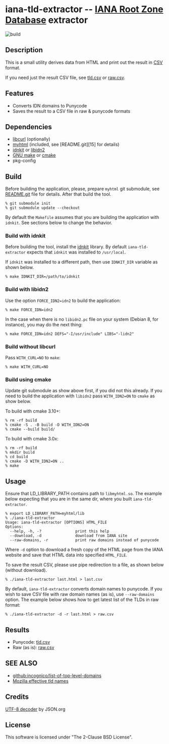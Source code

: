 # iana-tld-extractor -- [IANA Root Zone Database][1] extractor

![build](https://github.com/gh0stwizard/iana-tld-extractor/workflows/build/badge.svg)

## Description

This is a small utility derives data from HTML and print out
the result in [CSV][5] format.

If you need just the result CSV file, see [tld.csv][7] or [raw.csv][13].


## Features

* Converts IDN domains to Punycode
* Saves the result to a CSV file in raw & punycode formats


## Dependencies

* [libcurl][2] (optionally)
* [myhtml][3] (included, see [README.git][15] for details)
* [idnkit][4] or [libidn2][12]
* [GNU make][6] or [cmake][14]
* pkg-config


## Build

Before building the application, please, prepare `myhtml`
git submodule, see [README.git][9] file for details.
After that build the tool.

```
% git submodule init
% git submodule update --checkout
```

By default the `Makefile` assumes that you are building
the application with `idnkit`. See sections below to change
the behavior.


### Build with idnkit

Before building the tool, install the [idnkit][4] library.
By default `iana-tld-extractor` expects that `idnkit` was
installed to `/usr/local`.

If `idnkit` was installed to a different path, then use
`IDNKIT_DIR` variable as shown below.


```
% make IDNKIT_DIR=/path/to/idnkit
```


### Build with libidn2

Use the option `FORCE_IDN2=idn2` to build the application:

```
% make FORCE_IDN=idn2
```

In the case when there is no `libidn2.pc` file on your system
(Debian 8, for instance), you may do the next thing:

```
% make FORCE_IDN=idn2 DEFS="-I/usr/include" LIBS="-lidn2"
```


### Build without libcurl

Pass `WITH_CURL=NO` to `make`:

```
% make WITH_CURL=NO
```


### Build using cmake

Update git submodule as show above first, if you did not this already.
If you need to build the application with `libidn2` pass `WITH_IDN2=ON`
to `cmake` as show below.

To build with cmake 3.10+:

```
% rm -rf build
% cmake -S . -B build -D WITH_IDN2=ON
% cmake --build build/
```

To build with cmake 3.0x:

```
% rm -rf build
% mkdir build
% cd build
% cmake -D WITH_IDN2=ON ..
% make
```


## Usage

Ensure that LD_LIBRARY_PATH contains path to `libmyhtml.so`.
The example below expecting that you are in the same dir,
where you built `iana-tld-extractor`.

```
% export LD_LIBRARY_PATH=myhtml/lib
% ./iana-tld-extractor
Usage: iana-tld-extractor [OPTIONS] HTML_FILE
Options:
  --help, -h, -?               print this help
  --download, -d               download from IANA site
  --raw-domains, -r            print raw domains instead of punycode
```

Where `-d` option to download a fresh copy of the HTML page
from the IANA website and save that HTML data into
specified `HTML_FILE`.

To save the result CSV, please use pipe redirection to a file,
as shown below (without download).

```
% ./iana-tld-extractor last.html > last.csv
```

By default, `iana-tld-extractor` converts domain names to punycode.
If you wish to save CSV file with raw domain names (as is), use
`--raw-domains` option. The example below shows how to get latest
list of the TLDs in raw format:

```
% ./iana-tld-extractor -d -r last.html > raw.csv
```


## Results

* Punycode: [tld.csv][7]
* Raw (as is): [raw.csv][13]


## SEE ALSO

* [github:incognico/list-of-top-level-domains][10]
* [Mozilla effective tld names][11]


## Credits

[UTF-8 decoder][8] by JSON.org


## License

This software is licensed under "The 2-Clause BSD License".


[1]: https://www.iana.org/domains/root/db
[2]: https://curl.haxx.se/
[3]: https://github.com/lexborisov/myhtml
[4]: https://jprs.co.jp/idn/index-e.html
[5]: https://en.wikipedia.org/wiki/Comma-separated_values
[6]: https://www.gnu.org/software/make/
[7]: /tld.csv
[8]: http://www.json.org/JSON_checker/
[9]: /README.git
[10]: https://github.com/incognico/list-of-top-level-domains
[11]: http://mxr.mozilla.org/mozilla-central/source/netwerk/dns/effective_tld_names.dat?raw=1
[12]: https://gitlab.com/libidn/libidn2
[13]: /raw.csv
[14]: https://cmake.org/
